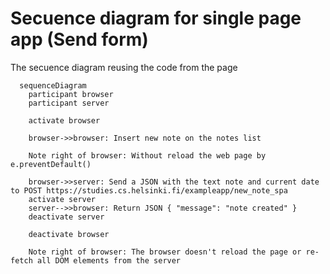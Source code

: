 # Secuence diagram for single page app (Send form)
The secuence diagram reusing the code from the page
```mermaid
  sequenceDiagram
    participant browser
    participant server

    activate browser

    browser->>browser: Insert new note on the notes list
    
    Note right of browser: Without reload the web page by e.preventDefault()

    browser->>server: Send a JSON with the text note and current date to POST https://studies.cs.helsinki.fi/exampleapp/new_note_spa
    activate server
    server-->>browser: Return JSON { "message": "note created" }
    deactivate server

    deactivate browser

    Note right of browser: The browser doesn't reload the page or re-fetch all DOM elements from the server